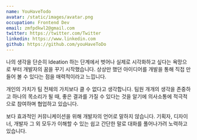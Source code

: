 ```yaml
---
name: YouHaveTodo
avatar: /static/images/avatar.png
occupation: Frontend Dev
email: zmfpdkwl2@gmail.com
twitter: https://twitter.com/Twitter
linkedin: https://www.linkedin.com
github: https://github.com/youHaveToDo
---
```


나의 생각을 단순히 Ideation 하는 단계에서 벗어나 실제로 시각화하고 싶다는 욕망으로 부터 개발자의 꿈을 꾸기 시작했습니다. 상상만 했던 아이디어를 개발을 통해 직접 만들어 볼 수 있다는 점을 매력적이라고 느낍니다.

개인의 가치가 팀 전체의 가치보다 클 수 없다고 생각합니다. 팀원 개개의 생각을 존중하고 하나의 목소리가 될 때, 좋은 결과를 가질 수 있다는 것을 알기에 의사소통에 적극적으로 참여하며 협업하고 있습니다.

보다 효과적인 커뮤니케이션을 위해 개발자의 언어로 말하지 않습니다. 기획자, 디자이너, 개발자 그 외 모두가
이해할 수 있는 쉽고 간단한 말로 대화를 풀어나가려 노력하고 있습니다.
